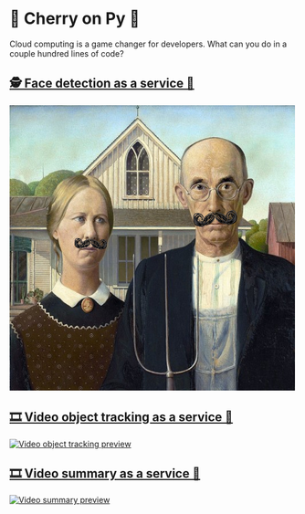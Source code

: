 # 🍒 Cherry on Py 🐍

Cloud computing is a game changer for developers. What can you do in a couple hundred lines of code?

## [🕵️ Face detection as a service 🐍](./gae_face_detection)

[![Face detection preview](https://github.com/PicardParis/cherry-on-py-pics/raw/live/gae_face_detection/pics/animated_1_american_gothic.png)](./gae_face_detection)

## [🎞️ Video object tracking as a service 🐍](./gcf_object_tracking)

[![Video object tracking preview](https://github.com/PicardParis/cherry-on-py-pics/raw/live/gcf_object_tracking/pics/JaneGoodall.mp4.004_insect_pct71_fr23.gif)](./gcf_object_tracking)

## [🎞️ Video summary as a service 🐍](./gcf_video_summary)

[![Video summary preview](https://github.com/PicardParis/cherry-on-py-pics/raw/live/gcf_video_summary/pics/JaneGoodall.mp4.summary035_anim.gif)](./gcf_video_summary)

